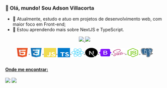 ### 👋 Olá, mundo! Sou Adson Villacorta


- 🔭 Atualmente, estudo e atuo em projetos de desenvolvimento web, com maior foco em Front-end;
- 🌱 Estou aprendendo mais sobre NextJS e TypeScript.

<div align="center">
<a href="https://github.com/adsonvilla">
  <img height="180em" src="https://github-readme-stats.vercel.app/api?username=adsonvilla&show_icons=true&theme=dracula&include_all_commits=true&count_private=true"/>
  <img height="180em" src="https://github-readme-stats.vercel.app/api/top-langs/?username=adsonvilla&layout=compact&langs_count=7&theme=dracula"/>
</div>
<div align="center" style="display: inline_block"><br>
  <img align="center" alt="Adson-HTML" height="30" width="40" src="https://raw.githubusercontent.com/devicons/devicon/master/icons/html5/html5-original.svg">
  <img align="center" alt="Adson-CSS" height="30" width="40" src="https://raw.githubusercontent.com/devicons/devicon/master/icons/css3/css3-original.svg">
  <img align="center" alt="Adson-Js" height="30" width="40" src="https://raw.githubusercontent.com/devicons/devicon/master/icons/javascript/javascript-plain.svg">
  <img align="center" alt="Adson-TypeScript" height="30" width="40" src="https://raw.githubusercontent.com/devicons/devicon/master/icons/typescript/typescript-plain.svg">
  <img align="center" alt="Adson-React" height="30" width="40" src="https://raw.githubusercontent.com/devicons/devicon/master/icons/react/react-original.svg">
  <img align="center" alt="Adson-Nextjs" height="30" width="40" src="https://raw.githubusercontent.com/devicons/devicon/master/icons/nextjs/nextjs-original.svg">
  <img align="center" alt="Adson-Bootstrap" height="30" width="40" src="https://raw.githubusercontent.com/devicons/devicon/master/icons/bootstrap/bootstrap-original.svg">
  <img align="center" alt="Adson-SASS" height="30" width="40" src="https://raw.githubusercontent.com/devicons/devicon/master/icons/sass/sass-original.svg">
  <img align="center" alt="Adson-Node" height="30" width="40" src="https://raw.githubusercontent.com/devicons/devicon/master/icons/nodejs/nodejs-original.svg">
  <img align="center" alt="Adson-PostgreSQL" height="30" width="40" src="https://raw.githubusercontent.com/devicons/devicon/master/icons/postgresql/postgresql-original.svg">
</div>
</div>


##
<div> 
  <h4>Onde me encontrar:</h4>
  <a href="https://www.linkedin.com/in/adsonvillacorta/" target="_blank"><img src="https://img.shields.io/badge/-LinkedIn-%230077B5?style=for-the-badge&logo=linkedin&logoColor=white" target="_blank"></a> 
  <a href = "mailto:adson2332@gmail.com"><img src="https://img.shields.io/badge/-Gmail-%23333?style=for-the-badge&logo=gmail&logoColor=white" target="_blank"></a>
</div>
